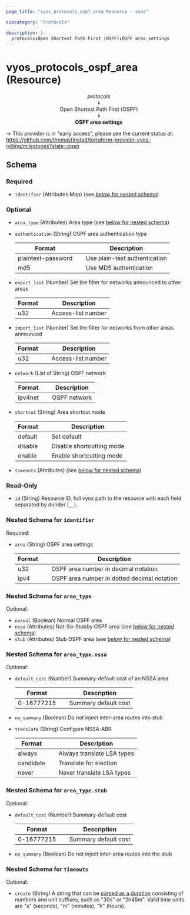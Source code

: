 ```yaml
---
page_title: "vyos_protocols_ospf_area Resource - vyos"

subcategory: "Protocols"

description: |- 
  protocols⯯Open Shortest Path First (OSPF)⯯OSPF area settings
---
```


# vyos_protocols_ospf_area (Resource)
<center>

*protocols*  
⯯  
Open Shortest Path First (OSPF)  
⯯  
**OSPF area settings**


</center>

-> This provider is in "early access", please see the current status at: https://github.com/thomasfinstad/terraform-provider-vyos-rolling/milestones?state=open

## Schema

### Required

- `identifier` (Attributes Map) (see [below for nested schema](#nestedatt--identifier))

### Optional

- `area_type` (Attributes) Area type (see [below for nested schema](#nestedatt--area_type))
- `authentication` (String) OSPF area authentication type

    |Format              &emsp;|Description                    |
    |----------------------|---------------------------------|
    |plaintext-password  &emsp;|Use plain-text authentication  |
    |md5                 &emsp;|Use MD5 authentication         |
- `export_list` (Number) Set the filter for networks announced to other areas

    |Format  &emsp;|Description         |
    |----------|----------------------|
    |u32     &emsp;|Access-list number  |
- `import_list` (Number) Set the filter for networks from other areas announced

    |Format  &emsp;|Description         |
    |----------|----------------------|
    |u32     &emsp;|Access-list number  |
- `network` (List of String) OSPF network

    |Format   &emsp;|Description   |
    |-----------|----------------|
    |ipv4net  &emsp;|OSPF network  |
- `shortcut` (String) Area shortcut mode

    |Format   &emsp;|Description                |
    |-----------|-----------------------------|
    |default  &emsp;|Set default                |
    |disable  &emsp;|Disable shortcutting mode  |
    |enable   &emsp;|Enable shortcutting mode   |
- `timeouts` (Attributes) (see [below for nested schema](#nestedatt--timeouts))

### Read-Only

- `id` (String) Resource ID, full vyos path to the resource with each field separated by dunder (`__`).

<a id="nestedatt--identifier"></a>
### Nested Schema for `identifier`

Required:

- `area` (String) OSPF area settings

    |Format  &emsp;|Description                                  |
    |----------|-----------------------------------------------|
    |u32     &emsp;|OSPF area number in decimal notation         |
    |ipv4    &emsp;|OSPF area number in dotted decimal notation  |


<a id="nestedatt--area_type"></a>
### Nested Schema for `area_type`

Optional:

- `normal` (Boolean) Normal OSPF area
- `nssa` (Attributes) Not-So-Stubby OSPF area (see [below for nested schema](#nestedatt--area_type--nssa))
- `stub` (Attributes) Stub OSPF area (see [below for nested schema](#nestedatt--area_type--stub))

<a id="nestedatt--area_type--nssa"></a>
### Nested Schema for `area_type.nssa`

Optional:

- `default_cost` (Number) Summary-default cost of an NSSA area

    |Format      &emsp;|Description           |
    |--------------|------------------------|
    |0-16777215  &emsp;|Summary default cost  |
- `no_summary` (Boolean) Do not inject inter-area routes into stub
- `translate` (String) Configure NSSA-ABR

    |Format     &emsp;|Description                 |
    |-------------|------------------------------|
    |always     &emsp;|Always translate LSA types  |
    |candidate  &emsp;|Translate for election      |
    |never      &emsp;|Never translate LSA types   |


<a id="nestedatt--area_type--stub"></a>
### Nested Schema for `area_type.stub`

Optional:

- `default_cost` (Number) Summary-default cost

    |Format      &emsp;|Description           |
    |--------------|------------------------|
    |0-16777215  &emsp;|Summary default cost  |
- `no_summary` (Boolean) Do not inject inter-area routes into the stub



<a id="nestedatt--timeouts"></a>
### Nested Schema for `timeouts`

Optional:

- `create` (String) A string that can be [parsed as a duration](https://pkg.go.dev/time#ParseDuration) consisting of numbers and unit suffixes, such as &#34;30s&#34; or &#34;2h45m&#34;. Valid time units are &#34;s&#34; (seconds), &#34;m&#34; (minutes), &#34;h&#34; (hours).  
